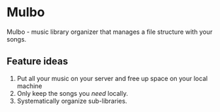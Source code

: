 # Mulbo
Mulbo - music library organizer that manages a file structure with your songs.

## Feature ideas
1. Put all your music on your server and free up space on your local machine
2. Only keep the songs you *need* locally.
3. Systematically organize sub-libraries.

